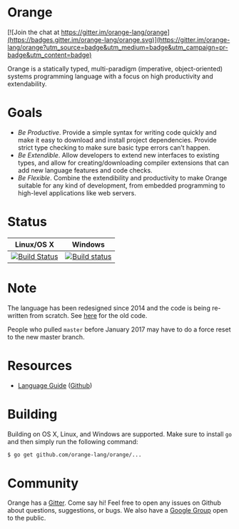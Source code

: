 # Orange

[![Join the chat at https://gitter.im/orange-lang/orange](https://badges.gitter.im/orange-lang/orange.svg)](https://gitter.im/orange-lang/orange?utm_source=badge&utm_medium=badge&utm_campaign=pr-badge&utm_content=badge)

Orange is a statically typed, multi-paradigm (imperative, object-oriented) systems programming language with a focus on high productivity and extendability.

# Goals

- _Be Productive_. Provide a simple syntax for writing code quickly and make it easy to download and install project dependencies. Provide strict type checking to make sure basic type errors can’t happen.
- _Be Extendible_. Allow developers to extend new interfaces to existing types, and allow for creating/downloading compiler extensions that can add new language features and code checks.
- _Be Flexible_. Combine the extendibility and productivity to make Orange suitable for any kind of development, from embedded programming to high-level applications like web servers.

# Status

Linux/OS X  | Windows
------------- | -------------
[![Build Status](https://travis-ci.org/orange-lang/orange.svg?branch=master)](https://travis-ci.org/orange-lang/orange) | [![Build status](https://ci.appveyor.com/api/projects/status/r4y46n573riuqfv1/branch/master?svg=true)](https://ci.appveyor.com/project/rfratto/orange-9no7j/branch/master)

# Note

The language has been redesigned since 2014 and the code is being re-written from scratch. See [here](https://github.com/orange-lang/orange/tree/inactive/rev-0) for the old code.

People who pulled `master` before January 2017 may have to do a force reset to the new master branch. 

# Resources

* [Language Guide](http://docs.orange-lang.org/v/rev-3/) ([Github](https://github.com/orange-lang/orange-docs/tree/rev-3))

# Building
Building on OS X, Linux, and Windows are supported. Make sure to install `go` and then simply run the following command:

```sh 
$ go get github.com/orange-lang/orange/...
``` 

# Community

Orange has a [Gitter](https://gitter.im/orange-lang/orange?utm_source=share-link&utm_medium=link&utm_campaign=share-link). Come say hi! Feel free to open any issues on Github about questions, suggestions, or bugs. We also have a [Google Group](https://groups.google.com/forum/#!forum/orange-lang) open to the public.
